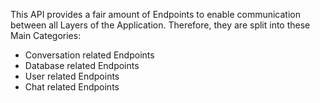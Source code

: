 This API provides a fair amount of Endpoints to enable communication between
all Layers of the Application. Therefore, they are split into these Main Categories:
- Conversation related Endpoints
- Database related Endpoints
- User related Endpoints
- Chat related Endpoints